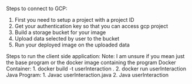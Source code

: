 Steps to connect to GCP:
  1.  First you need to setup a project with a project ID
  2.  Get your authentication key so that you can access gcp project
  3.  Build a storage bucket for your image
  4.  Upload data selected by user to the bucket
  5.  Run your deployed image on the uploaded data

Steps to run the client side application:
  Note: I am unsure if you mean just the base program or the docker image containing the program
  Docker Container:
    1. docker build -t userInteraction .
    2. docker run userInteraction
  Java Program:
    1. Javac userInteraction.java
    2. Java userInteraction
